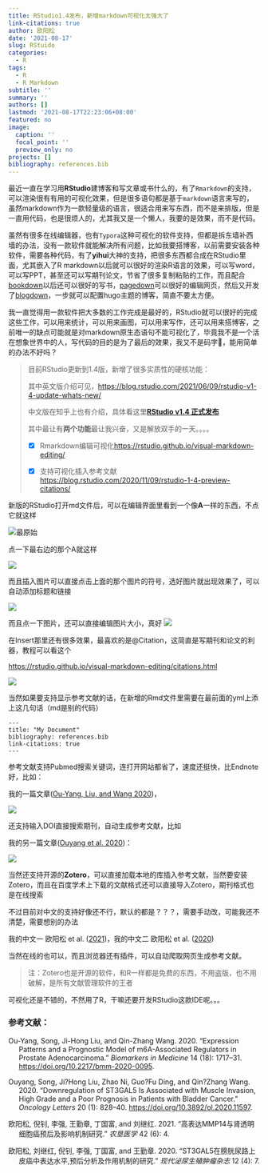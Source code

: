 ```yaml
---
title: RStudio1.4发布，新增markdown可视化太强大了
link-citations: true
author: 欧阳松
date: '2021-08-17'
slug: RStuido
categories:
  - R
tags:
  - R
  - R Markdown
subtitle: ''
summary: ''
authors: []
lastmod: '2021-08-17T22:23:06+08:00'
featured: no
image:
  caption: ''
  focal_point: ''
  preview_only: no
projects: []
bibliography: references.bib
---
```


最近一直在学习用**RStudio**建博客和写文章或书什么的，有了`Rmarkdown`的支持，可以渲染很有有用的可视化效果，但是很多语句都是基于`markdown`语言来写的，虽然markdown作为一款轻量级的语言，很适合用来写东西，而不是来排版，但是一直用代码，也是很烦人的，尤其我又是一个懒人，我要的是效果，而不是代码。

虽然有很多在线编辑器，也有`Typora`这种可视化的软件支持，但都是拆东墙补西墙的办法，没有一款软件就能解决所有问题，比如我要搭博客，以前需要安装各种软件，需要各种代码，有了**yihui**大神的支持，把很多东西都合成在RStudio里面，尤其嵌入了R markdown以后就可以很好的渲染R语言的效果，可以写word，可以写PPT，甚至还可以写期刊论文，节省了很多复制粘贴的工作，而且配合<u>bookdown</u>以后还可以很好的写书，<u>pagedown</u>可以很好的编辑网页，然后又开发了<u>blogdown</u>，一步就可以配置hugo主题的博客，简直不要太方便。

我一直觉得用一款软件把大多数的工作完成是最好的，RStudio就可以很好的完成这些工作，可以用来统计，可以用来画图，可以用来写作，还可以用来搭博客，之前唯一的缺点可能就是对markdown原生态语句不能可视化了，毕竟我不是一个活在想象世界中的人，写代码的目的是为了最后的效果，我又不是码字🐶，能用简单的办法不好吗？

> 目前RStudio更新到1.4版，新增了很多实质性的硬核功能：
>
> 其中英文版介绍可见，<https://blog.rstudio.com/2021/06/09/rstudio-v1-4-update-whats-new/>
>
> 中文版在知乎上也有介绍，具体看这里[**RStudio v1.4 正式发布**](https://zhuanlan.zhihu.com/p/345804036)
>
> 其中最让有**两个功能**最让我兴奋，又是解放双手的一天。。。。
>
> - [x] Rmarkdown编辑可视化<https://rstudio.github.io/visual-markdown-editing/>
>
> - [x] 支持可视化插入参考文献<https://blog.rstudio.com/2020/11/09/rstudio-1-4-preview-citations/>

新版的RStudio打开md文件后，可以在编辑界面里看到一个像**A**一样的东西，不点它就这样

![](1.jpeg "最原始")

点一下最右边的那个A就这样

![](A.jpeg)

而且插入图片可以直接点击上面的那个图片的符号，选好图片就出现效果了，可以自动添加标题和链接

![](2.1.jpeg)

而且点一下图片，还可以直接编辑图片大小，真好 ![](1.1.jpeg)

在Insert那里还有很多效果，最喜欢的是@Citation，这简直是写期刊和论文的利器，教程可以看这个

<https://rstudio.github.io/visual-markdown-editing/citations.html>

![](2.jpeg)

当然如果要支持显示参考文献的话，在新增的Rmd文件里需要在最前面的yml上添上这几句话（md是别的代码）

    ---
    title: "My Document"
    bibliography: references.bib
    link-citations: true
    ---

参考文献支持Pubmed搜索关键词，连打开网站都省了，速度还挺快，比Endnote好，比如：

我的一篇文章([Ou-Yang, Liu, and Wang 2020](#ref-ou-yang2020))，

![](6.jpeg)

还支持输入DOI直接搜索期刊，自动生成参考文献，比如

我的另一篇文章([Ouyang et al. 2020](#ref-Ouyang2020))：

![](4.jpeg)

当然还支持开源的**Zotero**，可以直接加载本地的库插入参考文献，当然要安装Zotero，而且在百度学术上下载的文献格式还可以直接导入Zotero，期刊格式也是在线搜索

不过目前对中文的支持好像还不行，默认的都是？？？，需要手动改，可能我还不清楚，需要想别的办法

我的中文一 欧阳松 et al. ([2021](#ref-_mmp14_2021))，我的中文二 欧阳松 et al. ([2020](#ref-_st3gal5_2020))

当然在线的也可以，而且浏览器还有插件，可以自动爬取网页生成参考文献。

> 注：Zotero也是开源的软件，和R一样都是免费的东西，不用盗版，也不用破解，是所有文献管理软件的王者

可视化还是不错的，不然用了R，干嘛还要开发RStudio这款IDE呢。。。

### 参考文献：

<div id="refs" class="references csl-bib-body hanging-indent">

<div id="ref-ou-yang2020" class="csl-entry">

Ou-Yang, Song, Ji-Hong Liu, and Qin-Zhang Wang. 2020. “Expression Patterns and a Prognostic Model of m6A-Associated Regulators in Prostate Adenocarcinoma.” *Biomarkers in Medicine* 14 (18): 1717–31. <https://doi.org/10.2217/bmm-2020-0095>.

</div>

<div id="ref-Ouyang2020" class="csl-entry">

Ouyang, Song, Ji?Hong Liu, Zhao Ni, Guo?Fu Ding, and Qin?Zhang Wang. 2020. “Downregulation of ST3GAL5 Is Associated with Muscle Invasion, High Grade and a Poor Prognosis in Patients with Bladder Cancer.” *Oncology Letters* 20 (1): 828–40. <https://doi.org/10.3892/ol.2020.11597>.

</div>

<div id="ref-_mmp14_2021" class="csl-entry">

欧阳松, 倪钊, 李强, 王勤章, 丁国富, and 刘继红. 2021. “高表达MMP14与肾透明细胞癌预后及影响机制研究.” *农垦医学* 42 (6): 4.

</div>

<div id="ref-_st3gal5_2020" class="csl-entry">

欧阳松, 刘继红, 倪钊, 李强, 丁国富, and 王勤章. 2020. “ST3GAL5在膀胱尿路上皮癌中表达水平,预后分析及作用机制的研究.” *现代泌尿生殖肿瘤杂志* 12 (4): 7.

</div>

</div>

